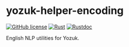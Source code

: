 # yozuk-helper-encoding

[![GitHub license](https://img.shields.io/github/license/yozuk/yozuk.svg)](https://github.com/yozuk/yozuk/blob/main/LICENSE)
[![Rust](https://github.com/yozuk/yozuk/actions/workflows/rust.yml/badge.svg)](https://github.com/yozuk/yozuk/actions/workflows/rust.yml)
[![Rustdoc](https://img.shields.io/badge/doc-rustdoc-green.svg)](https://docs.rs/yozuk-helper-encoding)

English NLP utilities for Yozuk.
